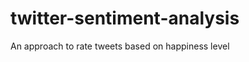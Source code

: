 twitter-sentiment-analysis
==========================

An approach to rate tweets based on happiness level
